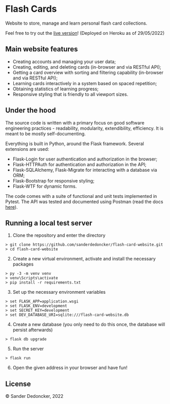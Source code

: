 # Flash Cards


Website to store, manage and learn personal flash card collections. 

Feel free to try out the [live version](https://sade-flash-cards.herokuapp.com/)! (Deployed on Heroku as of 29/05/2022)

## Main website features

- Creating accounts and managing your user data;
- Creating, editing, and deleting cards (in-browser and via RESTful API);
- Getting a card overview with sorting and filtering capability (in-browser and via RESTful API);
- Learning cards interactively in a system based on spaced repetition;
- Obtaining statistics of learning progress;
- Responsive styling that is friendly to all viewport sizes.

## Under the hood

The source code is written with a primary focus on good software engineering practices - readability, modularity, extendibility, efficiency. It is meant to be mostly self-documenting.

Everything is built in Python, around the Flask framework. Several extensions are used:
- Flask-Login for user authentication and authorization in the browser;
- Flask-HTTPAuth for authentication and authorization in the API;
- Flask-SQLAlchemy, Flask-Migrate for interacting with a database via ORM;
- Flask-Bootstrap for responsive styling;
- Flask-WTF for dynamic forms.

The code comes with a suite of functional and unit tests implemented in Pytest. The API was tested and documented using Postman (read the docs [here](https://documenter.getpostman.com/view/21200551/Uz5CKxWk)).

## Running a local test server

1. Clone the repository and enter the directory

```shell
> git clone https://github.com/sanderdedoncker/flash-card-website.git
> cd flash-card-website
```

2. Create a new virtual environment, activate and install the necessary packages

```shell
> py -3 -m venv venv
> venv\Scripts\activate
> pip install -r requirements.txt
```

3. Set up the necessary environment variables

```shell
> set FLASK_APP=application.wsgi
> set FLASK_ENV=development
> set SECRET_KEY=development
> set DEV_DATABASE_URI=sqlite:///flash-card-website.db
```

4. Create a new database (you only need to do this once, the database will persist afterwards)

```shell
> flask db upgrade
```

5. Run the server

```shell
> flask run
```

6. Open the given address in your browser and have fun!

## License

&copy; Sander Dedoncker, 2022
